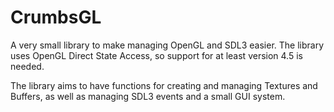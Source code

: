 # CrumbsGL
A very small library to make managing OpenGL and SDL3 easier.
The library uses OpenGL Direct State Access, so support for at least version 4.5
is needed.

The library aims to have functions for creating and managing Textures and Buffers, as well as managing SDL3 events
and a small GUI system.
